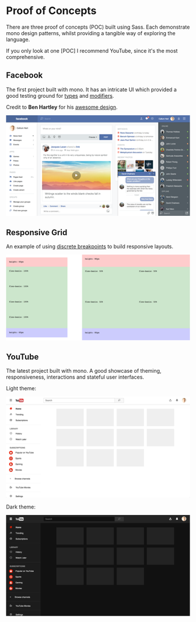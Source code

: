 # Proof of Concepts

There are three proof of concepts (POC) built using Sass. Each demonstrate mono design patterns, whilst providing a tangible way of exploring the language.

If you only look at one [POC] I recommend YouTube, since it's the most comprehensive.

## Facebook

The first project built with mono. It has an intricate UI which provided a good testing ground for [types]() and [modifiers]().

Credit to **Ben Hartley** for his [awesome design](https://dribbble.com/shots/1666016-Facebook-redesign).

[![Facebook POC](../../examples/facebook/preview.png)](https://github.com/callum-hart/mono)

## Responsive Grid

An example of using [discrete breakpoints]() to build responsive layouts.

[![Responsive Grid POC](../../examples/grid/preview.png)](https://github.com/callum-hart/mono)

## YouTube

The latest project built with mono. A good showcase of theming, responsiveness, interactions and stateful user interfaces.

Light theme:

[![YouTube Light Theme POC](../../examples/youtube/preview--light.png)](https://github.com/callum-hart/mono)

Dark theme:

[![YouTube Dark Theme POC](../../examples/youtube/preview--dark.png)](https://github.com/callum-hart/mono)